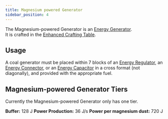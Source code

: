 ```yaml
---
title: Magnesium powered Generator
sidebar_position: 4
---
```


The Magnesium-powered Generator is an [Energy Generator](Electric-Machines#energy-generation).  
It is crafted in the [Enhanced Crafting Table](Enhanced-Crafting-Table).

## Usage

A coal generator must be placed within 7 blocks of an [Energy Regulator](Energy-Regulator), an [Energy Connector](Energy-Connector), or an [Energy Capacitor](Energy-Capacitors) in a cross format (not diagonally), and provided with the appropriate fuel.  

## Magnesium-powered Generator Tiers

Currently the Magnesium-powered Generator only has one tier.

**Buffer:** 128 J
**Power Production:** 36 J/s
**Power per magnesium dust:** 720 J
